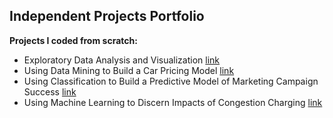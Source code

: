 ## Independent Projects Portfolio

**Projects I coded from scratch:**

+ Exploratory Data Analysis and Visualization [link](https://github.com/abroaddus/AI-ML-Professional-Portfolio/tree/main/Exploratory%20Data%20Analysis%20and%20Visualization)
+ Using Data Mining to Build a Car Pricing Model [link](https://github.com/abroaddus/AI-ML-Professional-Portfolio/tree/main/Using%20Classification%20to%20Build%20a%20Predictive%20Model)
+ Using Classification to Build a Predictive Model of Marketing Campaign Success [link](https://github.com/abroaddus/AI-ML-Professional-Portfolio/tree/main/Using%20Data%20Mining%20to%20Build%20a%20Car%20Pricing%20Model)
+ Using Machine Learning to Discern Impacts of Congestion Charging [link](https://github.com/abroaddus/AI-ML-Portfolio/blob/main/Using%20Machine%20Learning%20to%20Discern%20Policy%20Impacts/README.md)


